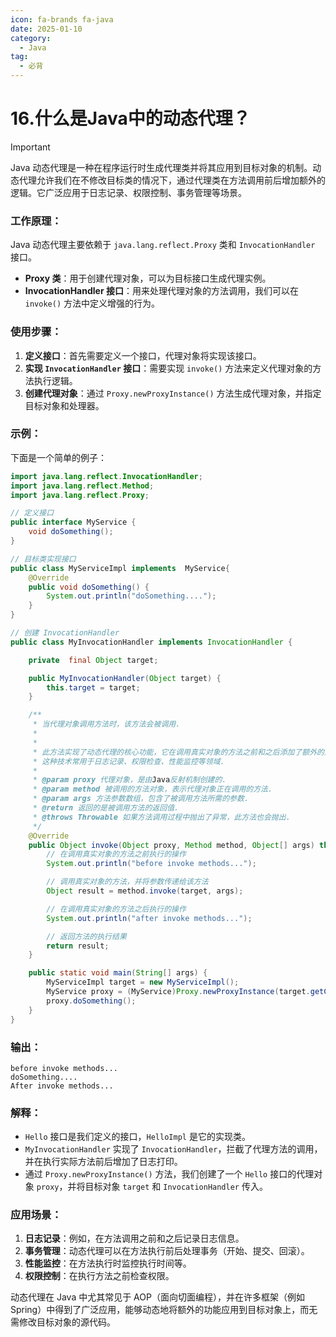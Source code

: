 ```yaml
---
icon: fa-brands fa-java
date: 2025-01-10
category:
  - Java
tag:
  - 必背
---
```

# 16.什么是Java中的动态代理？

> [!important]
>
> Java 动态代理是一种在程序运行时生成代理类并将其应用到目标对象的机制。动态代理允许我们在不修改目标类的情况下，通过代理类在方法调用前后增加额外的逻辑。它广泛应用于日志记录、权限控制、事务管理等场景。

### 工作原理：
Java 动态代理主要依赖于 `java.lang.reflect.Proxy` 类和 `InvocationHandler` 接口。
- **Proxy 类**：用于创建代理对象，可以为目标接口生成代理实例。
- **InvocationHandler 接口**：用来处理代理对象的方法调用，我们可以在 `invoke()` 方法中定义增强的行为。

### 使用步骤：
1. **定义接口**：首先需要定义一个接口，代理对象将实现该接口。
2. **实现 `InvocationHandler` 接口**：需要实现 `invoke()` 方法来定义代理对象的方法执行逻辑。
3. **创建代理对象**：通过 `Proxy.newProxyInstance()` 方法生成代理对象，并指定目标对象和处理器。

### 示例：
下面是一个简单的例子：

```java
import java.lang.reflect.InvocationHandler;
import java.lang.reflect.Method;
import java.lang.reflect.Proxy;

// 定义接口
public interface MyService {
    void doSomething();
}

// 目标类实现接口
public class MyServiceImpl implements  MyService{
    @Override
    public void doSomething() {
        System.out.println("doSomething....");
    }
}

// 创建 InvocationHandler
public class MyInvocationHandler implements InvocationHandler {

    private  final Object target;

    public MyInvocationHandler(Object target) {
        this.target = target;
    }

    /**
     * 当代理对象调用方法时，该方法会被调用.
     *
     * 
     * 此方法实现了动态代理的核心功能，它在调用真实对象的方法之前和之后添加了额外的逻辑.
     * 这种技术常用于日志记录、权限检查、性能监控等领域.
     *
     * @param proxy 代理对象，是由Java反射机制创建的.
     * @param method 被调用的方法对象，表示代理对象正在调用的方法.
     * @param args 方法参数数组，包含了被调用方法所需的参数.
     * @return 返回的是被调用方法的返回值.
     * @throws Throwable 如果方法调用过程中抛出了异常，此方法也会抛出.
     */
    @Override
    public Object invoke(Object proxy, Method method, Object[] args) throws Throwable {
        // 在调用真实对象的方法之前执行的操作
        System.out.println("before invoke methods...");

        // 调用真实对象的方法，并将参数传递给该方法
        Object result = method.invoke(target, args);

        // 在调用真实对象的方法之后执行的操作
        System.out.println("after invoke methods...");

        // 返回方法的执行结果
        return result;
    }

    public static void main(String[] args) {
        MyServiceImpl target = new MyServiceImpl();
        MyService proxy = (MyService)Proxy.newProxyInstance(target.getClass().getClassLoader(), 				target.getClass().getInterfaces(), new MyInvocationHandler(target));
        proxy.doSomething();
    }
}

```

### 输出：
```
before invoke methods...
doSomething....
After invoke methods...
```

### 解释：
- `Hello` 接口是我们定义的接口，`HelloImpl` 是它的实现类。
- `MyInvocationHandler` 实现了 `InvocationHandler`，拦截了代理方法的调用，并在执行实际方法前后增加了日志打印。
- 通过 `Proxy.newProxyInstance()` 方法，我们创建了一个 `Hello` 接口的代理对象 `proxy`，并将目标对象 `target` 和 `InvocationHandler` 传入。

### 应用场景：
1. **日志记录**：例如，在方法调用之前和之后记录日志信息。
2. **事务管理**：动态代理可以在方法执行前后处理事务（开始、提交、回滚）。
3. **性能监控**：在方法执行时监控执行时间等。
4. **权限控制**：在执行方法之前检查权限。

动态代理在 Java 中尤其常见于 AOP（面向切面编程），并在许多框架（例如 Spring）中得到了广泛应用，能够动态地将额外的功能应用到目标对象上，而无需修改目标对象的源代码。
